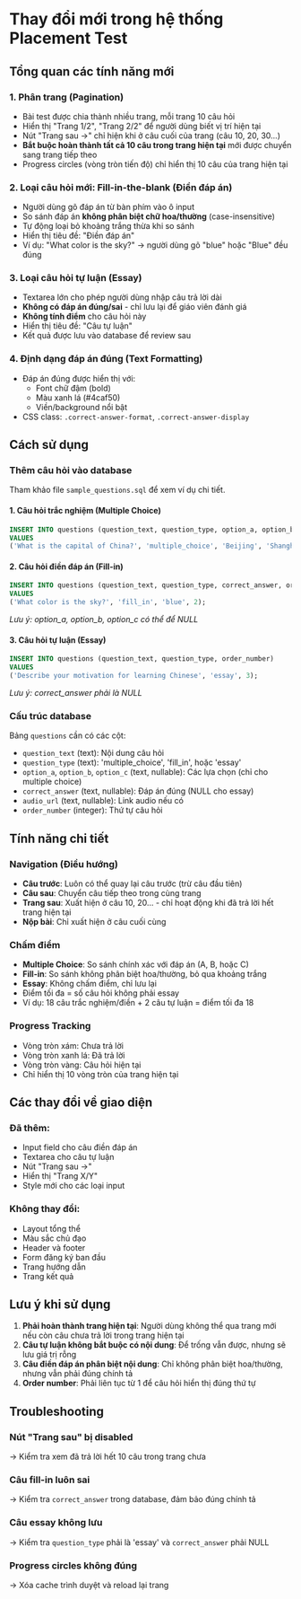 # Thay đổi mới trong hệ thống Placement Test

## Tổng quan các tính năng mới

### 1. **Phân trang (Pagination)**
- Bài test được chia thành nhiều trang, mỗi trang 10 câu hỏi
- Hiển thị "Trang 1/2", "Trang 2/2" để người dùng biết vị trí hiện tại
- Nút "Trang sau →" chỉ hiện khi ở câu cuối của trang (câu 10, 20, 30...)
- **Bắt buộc hoàn thành tất cả 10 câu trong trang hiện tại** mới được chuyển sang trang tiếp theo
- Progress circles (vòng tròn tiến độ) chỉ hiển thị 10 câu của trang hiện tại

### 2. **Loại câu hỏi mới: Fill-in-the-blank (Điền đáp án)**
- Người dùng gõ đáp án từ bàn phím vào ô input
- So sánh đáp án **không phân biệt chữ hoa/thường** (case-insensitive)
- Tự động loại bỏ khoảng trắng thừa khi so sánh
- Hiển thị tiêu đề: "Điền đáp án"
- Ví dụ: "What color is the sky?" → người dùng gõ "blue" hoặc "Blue" đều đúng

### 3. **Loại câu hỏi tự luận (Essay)**
- Textarea lớn cho phép người dùng nhập câu trả lời dài
- **Không có đáp án đúng/sai** - chỉ lưu lại để giáo viên đánh giá
- **Không tính điểm** cho câu hỏi này
- Hiển thị tiêu đề: "Câu tự luận"
- Kết quả được lưu vào database để review sau

### 4. **Định dạng đáp án đúng (Text Formatting)**
- Đáp án đúng được hiển thị với:
  - Font chữ đậm (bold)
  - Màu xanh lá (#4caf50)
  - Viền/background nổi bật
- CSS class: `.correct-answer-format`, `.correct-answer-display`

## Cách sử dụng

### Thêm câu hỏi vào database

Tham khảo file `sample_questions.sql` để xem ví dụ chi tiết.

#### 1. Câu hỏi trắc nghiệm (Multiple Choice)
```sql
INSERT INTO questions (question_text, question_type, option_a, option_b, option_c, correct_answer, order_number) 
VALUES 
('What is the capital of China?', 'multiple_choice', 'Beijing', 'Shanghai', 'Guangzhou', 'A', 1);
```

#### 2. Câu hỏi điền đáp án (Fill-in)
```sql
INSERT INTO questions (question_text, question_type, correct_answer, order_number) 
VALUES 
('What color is the sky?', 'fill_in', 'blue', 2);
```
*Lưu ý: option_a, option_b, option_c có thể để NULL*

#### 3. Câu hỏi tự luận (Essay)
```sql
INSERT INTO questions (question_text, question_type, order_number) 
VALUES 
('Describe your motivation for learning Chinese', 'essay', 3);
```
*Lưu ý: correct_answer phải là NULL*

### Cấu trúc database

Bảng `questions` cần có các cột:
- `question_text` (text): Nội dung câu hỏi
- `question_type` (text): 'multiple_choice', 'fill_in', hoặc 'essay'
- `option_a`, `option_b`, `option_c` (text, nullable): Các lựa chọn (chỉ cho multiple choice)
- `correct_answer` (text, nullable): Đáp án đúng (NULL cho essay)
- `audio_url` (text, nullable): Link audio nếu có
- `order_number` (integer): Thứ tự câu hỏi

## Tính năng chi tiết

### Navigation (Điều hướng)
- **Câu trước**: Luôn có thể quay lại câu trước (trừ câu đầu tiên)
- **Câu sau**: Chuyển câu tiếp theo trong cùng trang
- **Trang sau**: Xuất hiện ở câu 10, 20... - chỉ hoạt động khi đã trả lời hết trang hiện tại
- **Nộp bài**: Chỉ xuất hiện ở câu cuối cùng

### Chấm điểm
- **Multiple Choice**: So sánh chính xác với đáp án (A, B, hoặc C)
- **Fill-in**: So sánh không phân biệt hoa/thường, bỏ qua khoảng trắng
- **Essay**: Không chấm điểm, chỉ lưu lại
- Điểm tối đa = số câu hỏi không phải essay
- Ví dụ: 18 câu trắc nghiệm/điền + 2 câu tự luận = điểm tối đa 18

### Progress Tracking
- Vòng tròn xám: Chưa trả lời
- Vòng tròn xanh lá: Đã trả lời
- Vòng tròn vàng: Câu hỏi hiện tại
- Chỉ hiển thị 10 vòng tròn của trang hiện tại

## Các thay đổi về giao diện

### Đã thêm:
- Input field cho câu điền đáp án
- Textarea cho câu tự luận
- Nút "Trang sau →"
- Hiển thị "Trang X/Y"
- Style mới cho các loại input

### Không thay đổi:
- Layout tổng thể
- Màu sắc chủ đạo
- Header và footer
- Form đăng ký ban đầu
- Trang hướng dẫn
- Trang kết quả

## Lưu ý khi sử dụng

1. **Phải hoàn thành trang hiện tại**: Người dùng không thể qua trang mới nếu còn câu chưa trả lời trong trang hiện tại
2. **Câu tự luận không bắt buộc có nội dung**: Để trống vẫn được, nhưng sẽ lưu giá trị rỗng
3. **Câu điền đáp án phân biệt nội dung**: Chỉ không phân biệt hoa/thường, nhưng vẫn phải đúng chính tả
4. **Order number**: Phải liên tục từ 1 để câu hỏi hiển thị đúng thứ tự

## Troubleshooting

### Nút "Trang sau" bị disabled
→ Kiểm tra xem đã trả lời hết 10 câu trong trang chưa

### Câu fill-in luôn sai
→ Kiểm tra `correct_answer` trong database, đảm bảo đúng chính tả

### Câu essay không lưu
→ Kiểm tra `question_type` phải là 'essay' và `correct_answer` phải NULL

### Progress circles không đúng
→ Xóa cache trình duyệt và reload lại trang
